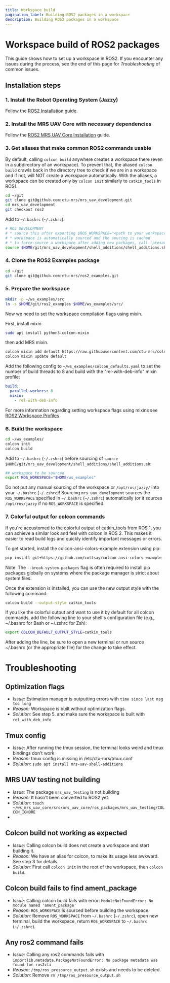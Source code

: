 ```yaml
---
title: Workspace build
pagination_label: Building ROS2 packages in a workspace
description: Building ROS2 packages in a workspace
---
```

# Workspace build of ROS2 packages

This guide shows how to set up a workspace in ROS2.
If you encounter any issues during the process, see the end of this page for *Troubleshooting* of common issues.


## Installation steps

### 1. Install the Robot Operating System (Jazzy)

  Follow the [ROS2 Installation](https://ctu-mrs.github.io/docs/prerequisities/ros2/installation) guide. 

### 2. Install the MRS UAV Core with necessary dependencies

  Follow the [ROS2 MRS UAV Core Installation](https://ctu-mrs.github.io/docs/installation/ros2-installation) guide. 
  
### 3. Get aliases that make common ROS2 commands usable

By default, calling `colcon build` anywhere creates a workspace there (even in a subdirectory of an workspace).
To prevent that, the aliased `colcon build` crawls back in the directory tree to check if we are in a workspace and if not, will NOT create a workspace automatically.
With the aliases, a workspace can be created only by `colcon init` similarly to `catkin_tools` in ROS1.

```bash
cd ~/git
git clone git@github.com:ctu-mrs/mrs_uav_development.git
cd mrs_uav_development
git checkout ros2
```

Add to `~/.bashrc` (`~/.zshrc`): 
```bash
# ROS DEVELOPMENT
# * source this after exporting $ROS_WORKSPACE="<path to your workspace>"
# * workspace is automatically sourced and the soucing is cached
# * to force-source a workspace after adding new packages, call `presource_ros`
source $HOME/git/mrs_uav_development/shell_additions/shell_additions.sh
```

### 4. Clone the ROS2 Examples package

```bash
cd ~/git
git clone git@github.com:ctu-mrs/ros2_examples.git
```

### 5. Prepare the workspace

```bash
mkdir -p ~/ws_examples/src
ln -s $HOME/git/ros2_examples $HOME/ws_examples/src/
```

Now we need to set the workspace compilation flags using mixin.

First, install mixin
```bash
sudo apt install python3-colcon-mixin
```

then add MRS mixin.

```bash
colcon mixin add default https://raw.githubusercontent.com/ctu-mrs/colcon-mixin-repository/master/index.yaml
colcon mixin update default
```

Add the following config to `~/ws_examples/colcon_defaults.yaml` to set the number of build threads to 8 and build with the "rel-with-deb-info" mixin profile:
```yaml
build:
  parallel-workers: 8
  mixin:
    - rel-with-deb-info
```

For more information regarding setting workspace flags using mixins see [ROS2 Workspace Profiles](https://ctu-mrs.github.io/docs/prerequisities/ros2/ros1-ros2-patterns/workspace_profiles)

### 6. Build the workspace
```bash
cd ~/ws_examples/
colcon init
colcon build
```

Add to `~/.bashrc` (`~/.zshrc`) before sourcing of `source $HOME/git/mrs_uav_development/shell_additions/shell_additions.sh`:
```bash
## workspace to be sourced
export ROS_WORKSPACE="$HOME/ws_examples"
```

Do not put any manual sourcing of the workspace or `/opt/ros/jazzy/` into your `~/.bashrc` (`~/.zshrc`)!
Sourcing `mrs_uav_development` sources the `ROS_WORKSPACE` specified in `~/.bashrc` (`~/.zshrc`) automatically (or it sources `/opt/ros/jazzy` if no `ROS_WORKSPACE` is specified.

### 7. Colorful output for colcon commands
If you're accustomed to the colorful output of catkin_tools from ROS 1, you can achieve a similar look and feel with colcon in ROS 2.
This makes it easier to read build logs and quickly identify important messages or errors.

To get started, install the colcon-ansi-colors-example extension using pip:
```bash
pip install git+https://github.com/cottsay/colcon-ansi-colors-example --break-system-packages
```
Note: The `--break-system-packages` flag is often required to install pip packages globally on systems where the package manager is strict about system files.

Once the extension is installed, you can use the new output style with the following command:

```bash
colcon build --output-style catkin_tools
```

If you like the colorful output and want to use it by default for all colcon commands, add the following line to your shell's configuration file (e.g., ~/.bashrc for Bash or ~/.zshrc for Zsh):
```bash
export COLCON_DEFAULT_OUTPUT_STYLE=catkin_tools
```
After adding the line, be sure to open a new terminal or run source ~/.bashrc (or the appropriate file) for the change to take effect.



# Troubleshooting

## Optimization flags 
* *Issue:* Estimation manager is outputting errors with `time since last msg too long`
* *Reason:* Workspace is built without optimization flags.
* *Solution:* See step 5. and make sure the workspace is built with `rel_with_deb_info`

## Tmux config
* *Issue:* After running the tmux session, the terminal looks weird and tmux bindings don't work
* *Reason:* tmux config is missing in /etc/ctu-mrs/tmux.conf
* *Solution:* `sudo apt install mrs-uav-shell-additions`

## MRS UAV testing not building
* *Issue:* The package `mrs_uav_testing` is not building 
* *Reason:* It hasn't been converted to ROS2 yet.
* *Solution:* `touch ~/ws_mrs_uav_core/src/mrs_uav_core/ros_packages/mrs_uav_testing/COLCON_IGNORE`
* 
## Colcon build not working as expected
* *Issue:* Calling colcon build does not create a workspace and start building it.
* *Reason:* We have an alias for colcon, to make its usage less awkward. See step 3 for details.
* *Solution:* First call `colcon init` in the root of the workspace, then `colcon build`.

## Colcon build fails to find ament_package
* *Issue:* Calling colcon build fails with error: `ModuleNotFoundError: No module named 'ament_package'`
* *Reason:* `ROS_WORKSPACE` is sourced before building the workspace.
* *Solution:* Remove `ROS_WORKSPACE` from `~/.bashrc` (`~/.zshrc`), open new terminal, build the workspace, return `ROS_WORKSPACE` to `~/.bashrc` (`~/.zshrc`).
 
## Any ros2 command fails
* *Issue:* Calling any ros2 commands fails with `importlib.metadata.PackageNotFoundError: No package metadata was found for ros2cli`
* *Reason:* `/tmp/ros_presource_output.sh` exists and needs to be deleted.
* *Solution:* Remove `rm /tmp/ros_presource_output.sh`
 

